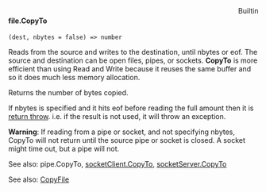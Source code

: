 <div style="float:right"><span class="builtin">Builtin</span></div>

#### file.CopyTo

``` suneido
(dest, nbytes = false) => number
```

Reads from the source and writes to the destination, until nbytes or eof. The source and destination can be open files, pipes, or sockets. **CopyTo** is more efficient than using Read and Write because it reuses the same buffer and so it does much less memory allocation.

Returns the number of bytes copied.

If nbytes is specified and it hits eof before reading the full amount then it is [return throw](<../../Statements/return.md>). i.e. if the result is not used, it will throw an exception.

**Warning**: If reading from a pipe or socket, and not specifying nbytes, CopyTo will not return until the source pipe or socket is closed. A socket might time out, but a pipe will not.


See also:
pipe.CopyTo,
[socketClient.CopyTo](<../SocketClient/socketClient.CopyTo.md>),
[socketServer.CopyTo](<../SocketServer/socketServer.CopyTo.md>)


See also: [CopyFile](<../CopyFile.md>)